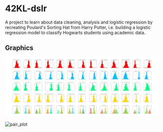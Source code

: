 # 42KL-dslr

A project to learn about data cleaning, analysis and logistic regression by recreating Poulard's Sorting Hat from Harry Potter, i.e. building a logistic regression model to classify Hogwarts students using academic data.

## Graphics

![histogram](/assets/histogram.png)

![pair_plot](/assets/pair_plot.png)
